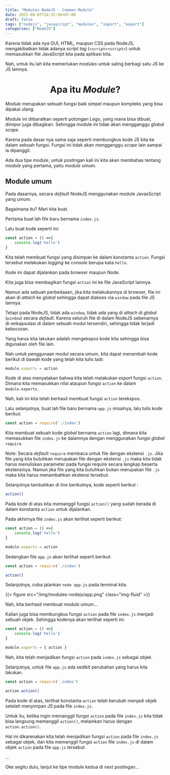 ```yaml
---
title: "Modules NodeJS - Common Module"
date: 2021-08-07T14:32:50+07:00
draft: false
tags: ["nodejs", "javascript", "modules", "import", "export"]
categories: ["NodeJS"]
---
```


Karena tidak ada nya GUI, HTML, maupun CSS pada NodeJS, mengakibatkan tidak adanya _script tag_ (`<script><script>`) untuk memasukkan file JavaScript kita pada aplikasi kita.

Nah, untuk itu lah kita memerlukan _modules_ untuk saling berbagi satu JS ke JS lainnya.

# <center> Apa itu _Module_? <center>

_Module_ merupakan sebuah fungsi baik simpel maupun kompleks yang bisa dipakai ulang.

_Module_ ini diibaratkan seperti potongan Lego, yang mana bisa dibuat, diimpor juga dibagikan. Sehingga module ini tidak akan mengganggu _global scope_.

Karena pada dasar nya sama saja seperti membungkus kode JS kita ke dalam sebuah fungsi. Fungsi ini tidak akan mengganggu _scope_ lain sampai ia dipanggil.

Ada dua tipe _module_, untuk postingan kali ini kita akan membahas tentang _module_ yang pertama, yaitu _module_ umum.

## Module umum

Pada dasarnya, secara _default_ NodeJS menggunakan module JavasScript yang umum. 

Bagaimana itu? Mari kita buat.

Pertama buat lah file baru bernama `index.js`.

Lalu buat kode seperti ini:

```javascript
const action = () =>{
    console.log('hello')
}
```

Kita telah membuat fungsi yang disimpan ke dalam konstanta `action`. Fungsi tersebut melakukan _logging_ ke _console_ berupa kata `hello`.

Kode ini dapat dijalankan pada browser maupun Node.

Kita juga bisa membagikan fungsi `action` ini ke file JavaScript lainnya.

Namun ada sebuah perbedaaan, jika kita melakukannya di browser, file ini akan di _attach_ ke _global_ sehingga dapat diakses via `window` pada file JS lainnya.

Tetapi pada NodeJS, tidak ada `window`, tidak ada yang di _attach_ di _global_ (`window`) secara _default_. Karena seluruh file di dalam NodeJS sebenarnya di-enkapsulasi di dalam sebuah modul tersendiri, sehingga tidak terjadi kebocoran.

Yang harus kita lakukan adalah mengekspos kode kita sehingga bisa digunakan oleh file lain.

Nah untuk penggunaan modul secara umum, kita dapat menambah kode berikut di bawah kode yang telah kita tulis tadi:

```javascript
module.exports = action 
``` 

Kode di atas menyatakan bahwa kita telah melakukan _export_ fungsi `action`. Dimana kita memasukkan nilai ataupun fungsi `action` ke dalam `module.exports`.

Nah, kali ini kita telah berhasil membuat fungsi `action` terekspos.

Lalu selanjutnya, buat lah file baru bernama `app.js` misalnya, lalu tulis kode berikut:

```javascript
const action = require('./index')
```

Kita membuat sebuah kode _global_ bernama `action` lagi, dimana kita memasukkan file `index.js` ke dalamnya dengan menggunakan fungsi _global_ `require`.

Note:
Secara _default_ `require` membaca untuk file dengan ekstensi `.js`. Jika file yang kita butuhkan merupakan file dengan ekstensi `.js` maka kita tidak harus menuliskan parameter pada fungsi require secara lengkap beserta ekstensinya. Namun jika file yang kita butuhkan bukan merupakan file `.js` maka kita harus menambahkan ekstensi tersebut.

Selanjutnya tambahkan di _line_ berikutnya, kode seperti berikut :

```javascript
action()
```
Pada kode di atas kita memanggil fungsi `action()` yang sudah berada di dalam konstanta `action` untuk dijalankan.

Pada akhirnya file `index.js` akan terlihat seperti berikut:

```javascript
const action = () =>{
    console.log('hello')
}

module.exports = action 
```

Sedangkan file `app.js` akan terlihat seperti berikut:

```javascript
const action = require('./index')

action()
```

Selanjutnya, coba jalankan `node app.js` pada terminal kita.

{{< figure src="/img/modules-nodejs/app.png" class="img-fluid" >}}

Nah, kita berhasil membuat _module_ umum...

Kalian juga bisa membungkus fungsi `action` pada file `index.js` menjadi sebuah objek. Sehingga kodenya akan terlihat seperti ini:

```javascript
const action = () =>{
    console.log('hello')
}

module.exports = { action }
```

Nah, kita telah menjadikan fungsi `action` pada `index.js` sebagai objek.

Selanjutnya, untuk file `app.js` ada sedikit perubahan yang harus kita lakukan.


```javascript
const action = require('.index')

action.action()
```

Pada kode di atas, terlihat konstanta `action` telah berubah menjadi objek setelah menyimpan JS pada file `index.js`.

Untuk itu, ketika ingin memanggil fungsi `action` pada file `index.js` kita tidak bisa langsung memanggil `action()`, melainkan harus dengan `action.action()`. 

Hal ini dikarenakan kita telah menjadikan fungsi `action` pada file `index.js` sebagai objek, dan kita memanggil fungsi `action` file `index.js` di dalam objek `action` pada file `app.js` tersebut.

...

Oke segitu dulu, lanjut ke tipe module kedua di next postingan...